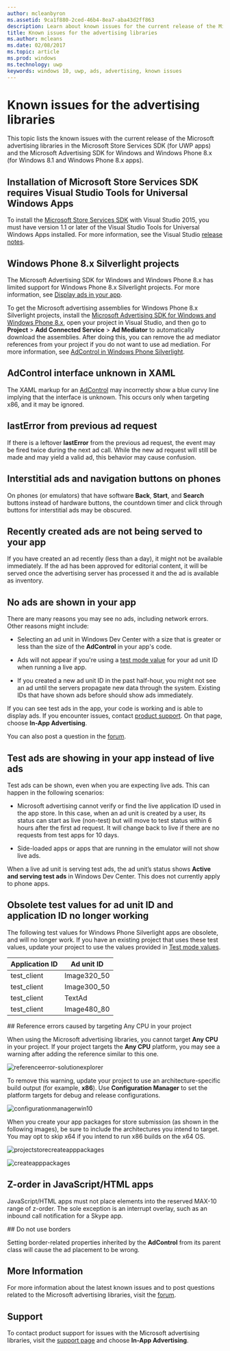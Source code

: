 ```yaml
---
author: mcleanbyron
ms.assetid: 9ca1f880-2ced-46b4-8ea7-aba43d2ff863
description: Learn about known issues for the current release of the Microsoft advertising libraries in the Microsoft Store Services SDK.
title: Known issues for the advertising libraries
ms.author: mcleans
ms.date: 02/08/2017
ms.topic: article
ms.prod: windows
ms.technology: uwp
keywords: windows 10, uwp, ads, advertising, known issues
---
```


# Known issues for the advertising libraries




This topic lists the known issues with the current release of the Microsoft advertising libraries in the Microsoft Store Services SDK (for UWP apps) and the Microsoft Advertising SDK for Windows and Windows Phone 8.x (for Windows 8.1 and Windows Phone 8.x apps).

## Installation of Microsoft Store Services SDK requires Visual Studio Tools for Universal Windows Apps

To install the [Microsoft Store Services SDK](http://aka.ms/store-em-sdk) with Visual Studio 2015, you must have version 1.1 or later of the Visual Studio Tools for Universal Windows Apps installed. For more information, see the Visual Studio [release notes](http://go.microsoft.com/fwlink/?LinkID=624516).

## Windows Phone 8.x Silverlight projects

The Microsoft Advertising SDK for Windows and Windows Phone 8.x has limited support for Windows Phone 8.x Silverlight projects. For more information, see [Display ads in your app](display-ads-in-your-app.md#silverlight_support).

To get the Microsoft advertising assemblies for Windows Phone 8.x Silverlight projects, install the [Microsoft Advertising SDK for Windows and Windows Phone 8.x](http://aka.ms/store-8-sdk), open your project in Visual Studio, and then go to **Project** > **Add Connected Service** > **Ad Mediator** to automatically download the assemblies. After doing this, you can remove the ad mediator references from your project if you do not want to use ad mediation. For more information, see [AdControl in Windows Phone Silverlight](adcontrol-in-windows-phone-silverlight.md).

## AdControl interface unknown in XAML

The XAML markup for an [AdControl](https://msdn.microsoft.com/library/windows/apps/microsoft.advertising.winrt.ui.adcontrol.aspx) may incorrectly show a blue curvy line implying that the interface is unknown. This occurs only when targeting x86, and it may be ignored.

## lastError from previous ad request

If there is a leftover **lastError** from the previous ad request, the event may be fired twice during the next ad call. While the new ad request will still be made and may yield a valid ad, this behavior may cause confusion.

## Interstitial ads and navigation buttons on phones

On phones (or emulators) that have software **Back**, **Start**, and **Search** buttons instead of hardware buttons, the countdown timer and click through buttons for interstitial ads may be obscured.

## Recently created ads are not being served to your app

If you have created an ad recently (less than a day), it might not be available immediately. If the ad has been approved for editorial content, it will be served once the advertising server has processed it and the ad is available as inventory.

## No ads are shown in your app

There are many reasons you may see no ads, including network errors. Other reasons might include:

* Selecting an ad unit in Windows Dev Center with a size that is greater or less than the size of the **AdControl** in your app's code.

* Ads will not appear if you're using a [test mode value](test-mode-values.md) for your ad unit ID when running a live app.

* If you created a new ad unit ID in the past half-hour, you might not see an ad until the servers propagate new data through the system. Existing IDs that have shown ads before should show ads immediately.

If you can see test ads in the app, your code is working and is able to display ads. If you encounter issues, contact [product support](https://go.microsoft.com/fwlink/p/?LinkId=331508). On that page, choose **In-App Advertising**.

You can also post a question in the [forum](http://go.microsoft.com/fwlink/p/?LinkId=401266).

## Test ads are showing in your app instead of live ads

Test ads can be shown, even when you are expecting live ads. This can happen in the following scenarios:

* Microsoft advertising cannot verify or find the live application ID used in the app store. In this case, when an ad unit is created by a user, its status can start as live (non-test) but will move to test status within 6 hours after the first ad request. It will change back to live if there are no requests from test apps for 10 days.

* Side-loaded apps or apps that are running in the emulator will not show live ads.

When a live ad unit is serving test ads, the ad unit’s status shows **Active and serving test ads** in Windows Dev Center. This does not currently apply to phone apps.

## Obsolete test values for ad unit ID and application ID no longer working

The following test values for Windows Phone Silverlight apps are obsolete, and will no longer work. If you have an existing project that uses these test values, update your project to use the values provided in [Test mode values](test-mode-values.md).

| Application ID  |  Ad unit ID    |
|-----------------|----------------|
| test_client     |  Image320_50   |
| test_client     |  Image300_50   |
| test_client     |  TextAd   |
| test_client     |  Image480_80   |

<span id="reference_errors"/>
## Reference errors caused by targeting Any CPU in your project

When using the Microsoft advertising libraries, you cannot target **Any CPU** in your project. If your project targets the **Any CPU** platform, you may see a warning after adding the reference similar to this one.

![referenceerror\-solutionexplorer](images/13-19629921-023c-42ec-b8f5-bc0b63d5a191.jpg)

To remove this warning, update your project to use an architecture-specific build output (for example, **x86**). Use **Configuration Manager** to set the platform targets for debug and release configurations.

![configurationmanagerwin10](images/13-87074274-c10d-4dbd-9a06-453b7184f8de.png)

When you create your app packages for store submission (as shown in the following images), be sure to include the architectures you intend to target. You may opt to skip x64 if you intend to run x86 builds on the x64 OS.

![projectstorecreateapppackages](images/13-a99b05a4-8917-4c53-822e-2548fadf828a.png)

![createapppackages](images/13-16280cb1-a838-42b9-9256-eac7f33f5603.png)

## Z-order in JavaScript/HTML apps

JavaScript/HTML apps must not place elements into the reserved MAX-10 range of z-order. The sole exception is an interrupt overlay, such as an inbound call notification for a Skype app.

<span id="bkmk-ui"/>
## Do not use borders

Setting border-related properties inherited by the **AdControl** from its parent class will cause the ad placement to be wrong.

## More Information


For more information about the latest known issues and to post questions related to the Microsoft advertising libraries, visit the [forum](http://go.microsoft.com/fwlink/p/?LinkId=401266).

## Support


To contact product support for issues with the Microsoft advertising libraries, visit the [support page](https://go.microsoft.com/fwlink/p/?LinkId=331508) and choose **In-App Advertising**.

 

 
